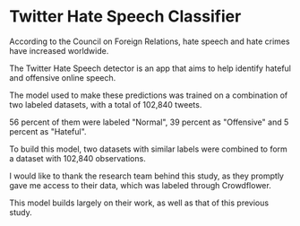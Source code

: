 # Twitter Hate Speech Classifier

According to the Council on Foreign Relations, hate speech and hate crimes have increased worldwide.

The Twitter Hate Speech detector is an app that aims to help identify hateful and offensive online speech.

The model used to make these predictions was trained on a combination of two labeled datasets, with a total of 102,840 tweets.

56 percent of them were labeled "Normal", 39 percent as "Offensive" and 5 percent as "Hateful".

To build this model, two datasets with similar labels were combined to form a dataset with 102,840 observations.

I would like to thank the research team behind this study, as they promptly gave me access to their data, which was labeled through Crowdflower.

This model builds largely on their work, as well as that of this previous study.
